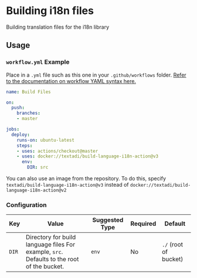 # Building i18n files

Building translation files for the i18n library
 

## Usage

### `workflow.yml` Example

Place in a `.yml` file such as this one in your `.github/workflows` folder. [Refer to the documentation on workflow YAML syntax here.](https://help.github.com/en/articles/workflow-syntax-for-github-actions)

```yaml
name: Build Files

on:
  push:
    branches:
    - master

jobs:
  deploy:
    runs-on: ubuntu-latest
    steps:
    - uses: actions/checkout@master
    - uses: docker://textadi/build-language-i18n-action@v3
      env:
        DIR: src
```

You can also use an image from the repository. 
To do this, specify `textadi/build-language-i18n-action@v3` instead of `docker://textadi/build-language-i18n-action@v2`

### Configuration

| Key | Value                                                                                             | Suggested Type | Required | Default               |
| ------------- |---------------------------------------------------------------------------------------------------| ------------- | ------------- |-----------------------|
| `DIR` | Directory for build language files For example, `src`. Defaults to the root of the bucket. | `env` | No | `./` (root of bucket) |
